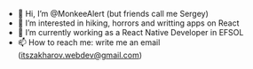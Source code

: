 - 👋 Hi, I’m @MonkeeAlert (but friends call me Sergey)
- 👀 I’m interested in hiking, horrors and writting apps on React 
- 🌱 I’m currently working as a React Native Developer in EFSOL
- 📫 How to reach me: write me an email (itszakharov.webdev@gmail.com)

<!---
MonkeeAlert/MonkeeAlert is a ✨ special ✨ repository because its `README.md` (this file) appears on your GitHub profile.
You can click the Preview link to take a look at your changes.
--->
